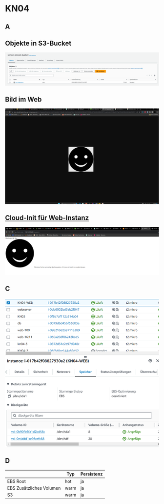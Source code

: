 # KN04

## A

## Objekte in S3-Bucket

<img src="./images/Screenshot%202023-09-22%20132708.png">

## Bild im Web

<img src="./images/web-photo.png">

## [Cloud-Init für Web-Instanz](./cloud-init-web.yaml)

<img src="./images/imagephp.png">

## C

<img src="./images/volumes.png">

## D

|                          | Typ  | Persistenz |
| ------------------------ | ---- | ---------- |
| EBS Root                 | hot  | ja         |
| EBS Zusätzliches Volumen | warm | ja         |
| S3                       | warm | ja         |
